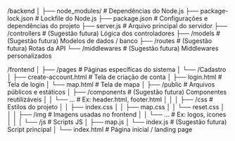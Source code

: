 /backend
│
├── node_modules/                 # Dependências do Node.js
├── package-lock.json             # Lockfile do Node.js
├── package.json                  # Configurações e dependências do projeto
├── server.js                     # Arquivo principal do servidor
├── /controllers                  # (Sugestão futura) Lógica dos controladores
├── /models                       # (Sugestão futura) Modelos de dados / banco
├── /routes                       # (Sugestão futura) Rotas da API
└── /middlewares                  # (Sugestão futura) Middlewares personalizados

/frontend
│
├── /pages                        # Páginas específicas do sistema
│   └── /Cadastro
│       ├── create-account.html   # Tela de criação de conta
│       ├── login.html           # Tela de login
│       └── map.html             # Tela de mapa
│
├── /public                       # Arquivos públicos e estáticos
│   ├── /components               # (Sugestão futura) Componentes reutilizáveis
│   │   └── ...                   # Ex: header.html, footer.html
│   │
│   ├── /css                     # Estilos do projeto
│   │   ├── index.css
│   │   ├── map.css
│   │   └── reset.css
│   │
│   ├── /img                     # Imagens usadas no frontend
│   │   └── ...                   # Ex: logos, ícones
│   │
│   └── /js                      # Scripts JS
│       ├── map.js
│       └── index.js             # (Sugestão futura) Script principal
│
└── index.html                    # Página inicial / landing page
